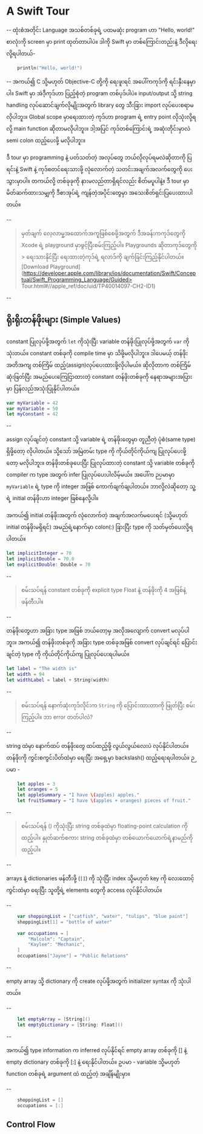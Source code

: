 # A Swift Tour
--
ထုံးစံအတိုင်း Language အသစ်တစ်ခုရဲ့ ပထမဆုံး program ဟာ "Hello, world!" စာလုံးကို screen မှာ print ထုတ်တာပါပဲ။ ဒါကို Swift မှာ တစ်ကြောင်းတည်းနဲ့ ဒီလိုရေးလို့ရပါတယ်-

```swift
	println("Hello, world!")
```
--
အကယ်၍ C သို့မဟုတ် Objective-C တို့ကို ရေးဖူးရင် အပေါ်ကကုဒ်ကို ရင်းနှီးနေမှာပါ။ Swift မှာ အဲဒီ့ကုဒ်ဟာ ပြည့်စုံတဲ့ program တစ်ပုဒ်ပါပဲ။ input/output သို့ string handling လုပ်ဆောင်ချက်လိုမျိုးအတွက် library တွေ သီးခြား import လုပ်ပေးစရာမလိုပါဘူး။
Global scope မှာရေးထားတဲ့ ကုဒ်ဟာ program ရဲ့ entry point လိုသုံးလို့ရလို့ main function ဆိုတာမလိုပါဘူး။ ဒါ့အပြင် ကုဒ်တစ်ကြောင်းရဲ့ အဆုံးတိုင်းမှာလဲ semi colon ထည့်ပေးဖို့ မလိုပါဘူး။

ဒီ tour မှာ programming နဲ့ ပတ်သတ်တဲ့ အလုပ်တွေ ဘယ်လိုလုပ်ရမလဲဆိုတာကို ပြရင်းနဲ့ Swift နဲ့ ကုဒ်စတင်ရေးသားဖို့ လုံလောက်တဲ့ သတင်းအချက်အလက်တွေကို ပေးသွားမှာပါ။ တကယ်လို့ တစ်ခုခုကို နားမလည်တာရှိရင်လည်း စိတ်မပူပါနဲ့။ ဒီ tour မှာ မိတ်ဆက်ထားသမျှကို ဒီစာအုပ်ရဲ့ ကျန်တဲ့အပိုင်းတွေမှာ အသေးစိတ်ရှင်းပြပေးထားပါတယ်။

--

> မှတ်ချက်
> လေ့လာမှု့အထောက်အကူဖြစ်စေဖို့အတွက် ဒီအခန်းကကုဒ်တွေကို Xcode ရဲ့ playground မှာဖွင့်ပြီးစမ်းကြည့်ပါ။ Playgrounds ဆိုတာကုဒ်တွေကို > ရေးသားနိုင်ပြီး ရေးထားတဲ့ကုဒ်ရဲ့ ရလာဒ်ကို ချက်ခြင်းကြည့်နိုင်ပါတယ်။
> [Download Playground](https://developer.apple.com/library/ios/documentation/Swift/Conceptual/Swift_Programming_Language/Guided> Tour.html#//apple_ref/doc/uid/TP40014097-CH2-ID1)

--

## ရိုးရိုးတန်ဖိုးများ (Simple Values)
constant ပြုလုပ်ဖို့အတွက် `let` ကိုသုံးပြီး variable တန်ဖိုးပြုလုပ်ဖို့အတွက် `var` ကို သုံးတယ်။ constant တစ်ခုကို compile time မှာ သိဖို့မလိုပါဘူး။ ဒါပေမယ့် တန်ဖိုးအတိအကျ တစ်ကြိမ် ထည့်(assign)လုပ်ပေးထားဖို့လိုပါမယ်။ ဆိုလိုတာက တစ်ကြိမ် ဆုံးဖြတ်ပြီး အမည်ပေးကြေငြာထားတဲ့ constant တန်ဖိုးတစ်ခုကို နေရာအများအပြားမှာ ပြန်လည်အသုံးပြုနိုင်ပါတယ်။

```swift
var myVariable = 42
var myVariable = 50
let myConstant = 42
```

--

assign လုပ်ချင်တဲ့ constant သို့ variable ရဲ့ တန်ဖိုးတွေမှာ တူညီတဲ့ ပုံစံ(same type) ရှိဖို့တော့ လိုပါတယ်။  သို့သော် အမြဲတမ်း type ကို ကိုယ်တိုင်ကိုယ်ကျ ပြုလုပ်ပေးဖို့တော့ မလိုပါဘူး။ တန်ဖိုးတစ်ခုပေးပြီး ပြုလုပ်ထားတဲ့ constant သို့ variable တစ်ခုကို compiler က  type အတွက်  infer ပြုလုပ်ပေးပါလိမ့်မယ်။ အပေါ်က ဉပမာမှာ  `myVariable` ရဲ့ type ကို integer အဖြစ် ကောက်ချက်ချပါတယ်။ ဘာလို့လဲဆိုတော့ သူ့ရဲ့ initial တန်ဖိုးဟာ integer ဖြစ်နေလို့ပါ။

အကယ်၍ initial တန်ဖိုးအတွက် လုံလောက်တဲ့ အချက်အလက်မပေးရင် (သို့မဟုတ် initial တန်ဖိုးမရှိရင်) အမည်ရဲ့နောက်မှာ colon(:) ခြားပြီး type ကို သတ်မှတ်ပေးလို့ရပါတယ်။

```swift
let implicitInteger = 70
let implicitDouble = 70.0
let explicitDouble: Double = 70
```

--

> စမ်းသပ်ရန်
> constant တစ်ခုကို explicit type Float နဲ့ တန်ဖိုးကို 4 အဖြစ်နဲ့ ဖန်တီးပါ။

--

တန်ဖိုးတွေဟာ အခြား type အဖြစ် ဘယ်တော့မှ အလိုအလျောက် convert မလုပ်ပါဘူး။ အကယ်၍ တန်ဖိုးတစ်ခုကို အခြား type တစ်ခုအဖြစ် convert လုပ်ချင်ရင် ပြောင်းချင်တဲ့ type ကို ကိုယ်တိုင်ကိုယ်ကျ ပြုလုပ်ပေးရပါမယ်။

```swift
let label = "The width is"
let width = 94
let widthLabel = label + String(width)
```

--

> စမ်းသပ်ရန်
> နောက်ဆုံးကုဒ်လိုင်းက  `String` ကို ပြောင်းထားတာကို ဖြုတ်ပြီး စမ်းကြည့်ပါ။ ဘာ error တတ်ပါလဲ?

--

string ထဲမှာ နောက်ထပ် တန်ဖိုးတွေ ထပ်ထည့်ဖို့ လွယ်လွယ်လေးပဲ လုပ်နိုင်ပါတယ်။ တန်ဖိုးကို ကွင်းစကွင်းပိတ်ထဲမှာ ရေးပြီး အရှေ့မှာ backslash(\) ထည့်ရေးရပါတယ်။ ဉပမာ -

```swift
	let apples = 3
	let oranges = 5
	let appleSummary = "I have \(apples) apples."
	let fruitSummary = "I have \(apples + oranges) pieces of fruit."
```

--

> စမ်းသပ်ရန်
> \() ကိုသုံးပြီး string တစ်ခုထဲမှာ floating-point calculation ကို ထည့်ပါ။ နှုတ်ဆက်စကား string တစ်ခုထဲမှာ တစ်ယောက်ယောက်ရဲ့နာမည်ကို ထည့်ပါ။

--

arrays နဲ့ dictionaries ဖန်တီးဖို့ (`[]`) ကို သုံးပြီး index သို့မဟုတ် key ကို လေးထောင့်ကွင်းထဲမှာ ရေးပြီး သူတို့ရဲ့ elements တွေကို access လုပ်နိုင်ပါတယ်။

--

```swift
    var shoppingList = ["catfish", "water", "tulips", "blue paint"]
    shoppingList[1] = "bottle of water"
     
    var occupations = [
        "Malcolm": "Captain",
        "Kaylee": "Mechanic",
    ]
    occupations["Jayne"] = "Public Relations"
```

--

empty array သို့ dictionary ကို create လုပ်ဖို့အတွက် initializer syntax ကို သုံးပါတယ်။

--

```swift
    let emptyArray = [String]()
    let emptyDictionary = [String: Float]()
```

--

အကယ်၍ type information က inferred လုပ်နိုင်ရင် empty array တစ်ခုကို [] နဲ့ empty dictionary တစ်ခုကို [:] နဲ့ ရေးနိုင်ပါတယ်။
ဥပမာ - variable သို့မဟုတ် function တစ်ခုရဲ့ argument ထဲ ထည့်တဲ့ အချိန်မျိုးမှာ။

--

```swift
    shoppingList = []
    occupations = [:]
```

## Control Flow
